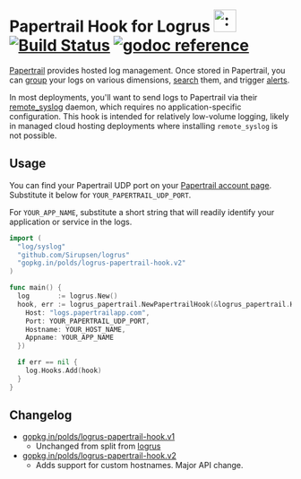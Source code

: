 # Papertrail Hook for Logrus <img src="http://i.imgur.com/hTeVwmJ.png" width="40" height="40" alt=":walrus:" class="emoji" title=":walrus:" /> [![Build Status](https://travis-ci.org/polds/logrus-papertrail-hook.svg)](https://travis-ci.org/polds/logrus-papertrail-hook)&nbsp;[![godoc reference](https://godoc.org/github.com/polds/logrus-papertrail-hook?status.png)](https://godoc.org/gopkg.in/polds/logrus-papertrail-hook.v2)

[Papertrail](https://papertrailapp.com) provides hosted log management. Once stored in Papertrail, you can [group](http://help.papertrailapp.com/kb/how-it-works/groups/) your logs on various dimensions, [search](http://help.papertrailapp.com/kb/how-it-works/search-syntax) them, and trigger [alerts](http://help.papertrailapp.com/kb/how-it-works/alerts).

In most deployments, you'll want to send logs to Papertrail via their [remote_syslog](http://help.papertrailapp.com/kb/configuration/configuring-centralized-logging-from-text-log-files-in-unix/) daemon, which requires no application-specific configuration. This hook is intended for relatively low-volume logging, likely in managed cloud hosting deployments where installing `remote_syslog` is not possible.

## Usage

You can find your Papertrail UDP port on your [Papertrail account page](https://papertrailapp.com/account/destinations). Substitute it below for `YOUR_PAPERTRAIL_UDP_PORT`.

For `YOUR_APP_NAME`, substitute a short string that will readily identify your application or service in the logs.

```go
import (
  "log/syslog"
  "github.com/Sirupsen/logrus"
  "gopkg.in/polds/logrus-papertrail-hook.v2"
)

func main() {
  log       := logrus.New()
  hook, err := logrus_papertrail.NewPapertrailHook(&logrus_papertrail.Hook{
    Host: "logs.papertrailapp.com",
    Port: YOUR_PAPERTRAIL_UDP_PORT,
    Hostname: YOUR_HOST_NAME,
    Appname: YOUR_APP_NAME
  })

  if err == nil {
    log.Hooks.Add(hook)
  }
}
```

## Changelog
- [gopkg.in/polds/logrus-papertrail-hook.v1](https://godoc.org/gopkg.in/polds/logrus-papertrail-hook.v1)
    - Unchanged from split from [logrus](https://github.com/Sirupsen/logrus)
- [gopkg.in/polds/logrus-papertrail-hook.v2](https://godoc.org/gopkg.in/polds/logrus-papertrail-hook.v2)
    - Adds support for custom hostnames. Major API change.